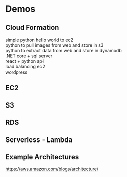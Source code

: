 # Demos
## Cloud Formation
simple python hello world to ec2  
python to pull images from web and store in s3  
python to extract data from web and store in dynamodb  
.NET core + sql server  
react + python api  
load balancing ec2  
wordpress  

## EC2

## S3

## RDS

## Serverless - Lambda

## Example Architectures
https://aws.amazon.com/blogs/architecture/